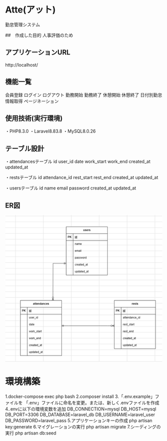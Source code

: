 # Atte(アット)
勤怠管理システム

##　作成した目的
人事評価のため

## アプリケーションURL
http://localhost/

## 機能一覧
会員登録
ログイン
ログアウト
勤務開始
勤務終了
休憩開始
休憩終了
日付別勤怠情報取得
ページネーション

## 使用技術(実行環境)
・PHP8.3.0
・Laravel8.83.8
・MySQL8.0.26

## テーブル設計
・attendancesテーブル
id
user_id
date
work_start
work_end
created_at
updated_at

・restsテーブル
id
attendance_id
rest_start
rest_end
created_at
updated_at

・usersテーブル
id
name
email
password
created_at
updated_at

## ER図
![alt text](<スクリーンショット (87).png>)

# 環境構築
1.docker-compose exec php bash
2.composer install
3.「.env.example」ファイルを 「.env」ファイルに命名を変更。または、新しく.envファイルを作成
4..envに以下の環境変数を追加
DB_CONNECTION=mysql
DB_HOST=mysql
DB_PORT=3306
DB_DATABASE=laravel_db
DB_USERNAME=laravel_user
DB_PASSWORD=laravel_pass
5.アプリケーションキーの作成
php artisan key:generate
6.マイグレーションの実行
php artisan migrate
7.シーディングの実行
php artisan db:seed

